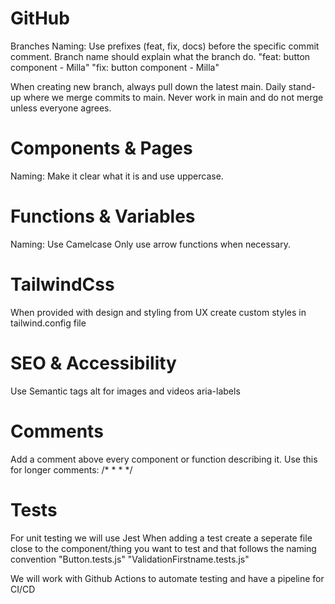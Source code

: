 
# GitHub 

Branches
Naming: Use prefixes (feat, fix, docs) before the specific commit comment. Branch name should explain what the branch do.
"feat:  button component - Milla"
"fix:   button component - Milla"

When creating new branch, always pull down the latest main.
Daily stand-up where we merge commits to main. 
Never work in main and do not merge unless everyone agrees.

# Components & Pages

Naming: Make it clear what it is and use uppercase.

# Functions & Variables

Naming: Use Camelcase
Only use arrow functions when necessary.

# TailwindCss

When provided with design and styling from UX create custom styles in tailwind.config file

# SEO & Accessibility

Use Semantic tags 
alt for images and videos
aria-labels

# Comments

Add a comment above every component or function describing it.
Use this for longer comments:
/*
 *
 *
 */

# Tests

For unit testing we will use Jest
When adding a test create a seperate file close to the component/thing you want to test and that follows the naming convention
"Button.tests.js" "ValidationFirstname.tests.js"

We will work with Github Actions to automate testing and have a pipeline for CI/CD

